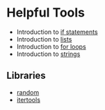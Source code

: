 # Helpful Tools

* Introduction to [if statements](https://www.programiz.com/python-programming/if-elif-else)
* Introduction to [lists](https://www.programiz.com/python-programming/list)
* Introduction to [for loops](https://www.programiz.com/python-programming/for-loop)
* Introduction to [strings](https://www.programiz.com/python-programming/methods/string/join)

## Libraries
* [random](https://docs.python.org/3/library/random.html)
* [itertools](https://docs.python.org/3/library/itertools.html)